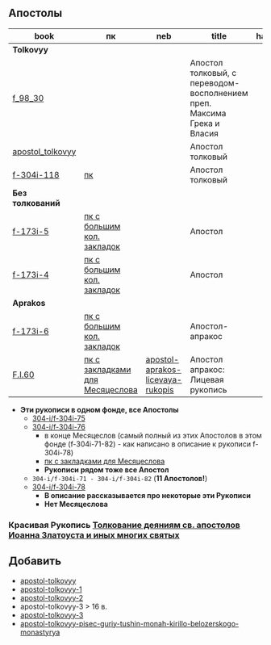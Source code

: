 ## Апостолы

| book                                                                                                     | пк                                                                                                                                  | neb                                                                                                     | title                                                                   | handwriting | date                     | Месяцеслов | Описание       |
|----------------------------------------------------------------------------------------------------------|-------------------------------------------------------------------------------------------------------------------------------------|---------------------------------------------------------------------------------------------------------|-------------------------------------------------------------------------|:-----------:|--------------------------|:----------:|----------------|
| **Tolkovyy**                                                                                             |                                                                                                                                     |                                                                                                         |                                                                         |             |                          |            |                |
| [f_98_30](../../books/rsl/rsl98/f_98_30.md)                                                              |                                                                                                                                     |                                                                                                         | Апостол толковый, с переводом-восполнением преп. Максима Грека и Власия |      8      | Сер. XVI в.              |     ✅      |                |
| [apostol_tolkovyy](../../books/neb/from_nlr/apostol_tolkovyy.md)                                         |                                                                                                                                     |                                                                                                         | Апостол толковый                                                        |      7      | 1485                     |     ❌      |                |
| [f-304i-118](https://lib-fond.ru/lib-rgb/304-i/f-304i-118)                                               | [пк](../../../../../pravoslavie/bibliya/novyj_zavet/apostol/tolkovyy/f_304i_118.pdf)                                                |                                                                                                         | Апостол толковый                                                        |      8      | XVI в.                   |     ✅      |                |
| **Без толкований**                                                                                       |                                                                                                                                     |                                                                                                         |                                                                         |             |                          |            |                |
| [f-173i-5](https://lib-fond.ru/lib-rgb/173-i/f-173i-5)                                                   | [пк с большим кол. закладок](../../../../../pravoslavie/bibliya/novyj_zavet/apostol/f_173i_5.pdf)                                   |                                                                                                         | Апостол                                                                 |     10      | Середина XVI в.          |     ✅      | Много закладок | 
| [f-173i-4](https://lib-fond.ru/lib-rgb/173-i/f-173i-4)                                                   | [пк с большим кол. закладок](../../../../../pravoslavie/bibliya/novyj_zavet/apostol/f_173i_4.pdf)                                   |                                                                                                         | Апостол                                                                 |     10      | Последней четверти XV в. |     ✅      | Много закладок |
| **Aprakos**                                                                                              |                                                                                                                                     |                                                                                                         |                                                                         |             |                          |            |                |                
| [f-173i-6](https://lib-fond.ru/lib-rgb/173-i/f-173i-6)                                                   | [пк с большим кол. закладок](../../../../../pravoslavie/bibliya/novyj_zavet/apostol/aprakos/f_173i_6.pdf)                           |                                                                                                         | Апостол-апракос                                                         |     10      | Вторая четв. XVI в.      |     ✅      | Много закладок | 
| [F.I.60](https://nlr.ru/manuscripts/RA1527/elektronnyiy-katalog?ab=EEA307AE-85DA-440A-80C2-46BD1D262ECE) | [пк с закладками для Месяцеслова](../../../../pravoslavie/bibliya/novyj_zavet/apostol/aprakos/apostol_aprakos_licevaya_rukopis.pdf) | [apostol-aprakos-licevaya-rukopis](https://kp.rusneb.ru/item/material/apostol-aprakos-licevaya-rukopis) | Апостол апракос: Лицевая рукопись                                       |     10      | Кон. XV - нач. XVI вв.   |     ✅      |                |

- **Эти рукописи в одном фонде, все Апостолы**
    - [304-i/f-304i-75](https://lib-fond.ru/lib-rgb/304-i/f-304i-75)
    - [304-i/f-304i-76](https://lib-fond.ru/lib-rgb/304-i/f-304i-76)
        - в конце Месяцеслов (самый полный из этих Апостолов в этом фонде (f-304i-71-82) - как написано в описание к
          рукописи f-304i-78)
        - [пк с закладками для Месяцеслова](../../../../../pravoslavie/bibliya/novyj_zavet/apostol/f_304i_76.pdf)
        - **Рукописи рядом тоже все Апостол**
    - `304-i/f-304i-71 - 304-i/f-304i-82` (**11 Апостолов!**)
    - [304-i/f-304i-78](https://lib-fond.ru/lib-rgb/304-i/f-304i-78)
        - **В описание рассказывается про некоторые эти Рукописи**
        - **Нет Месяцеслова**

### Красивая Рукопись [Толкование деяниям св. апостолов Иоанна Златоуста и иных многих святых](https://kp.rusneb.ru/item/material/tolkovanie-deyaniem-sv-apostol-ioanna-zlatoustago-i-ineh-mnogyh-svyatyh)

## Добавить

- [apostol-tolkovyy](https://kp.rusneb.ru/item/material/apostol-tolkovyy)
- [apostol-tolkovyy-1](https://kp.rusneb.ru/item/material/apostol-tolkovyy-1)
- [apostol-tolkovyy-2](https://kp.rusneb.ru/item/material/apostol-tolkovyy-2)
- apostol-tolkovyy-3 > 16 в.
- [apostol-tolkovyy-3](https://kp.rusneb.ru/item/material/apostol-tolkovyy-4)
- [apostol-tolkovyy-pisec-guriy-tushin-monah-kirillo-belozerskogo-monastyrya](https://kp.rusneb.ru/item/material/apostol-tolkovyy-pisec-guriy-tushin-monah-kirillo-belozerskogo-monastyrya)
